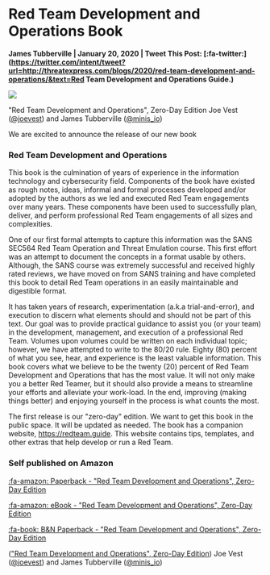# Red Team Development and Operations Book

**James Tubberville | January 20, 2020 | Tweet This Post: [:fa-twitter:](https://twitter.com/intent/tweet?url=http://threatexpress.com/blogs/2020/red-team-development-and-operations/&text=Red Team Development and Operations Guide.)**

![][1]

"Red Team Development and Operations", Zero-Day Edition
Joe Vest ([@joevest][2]) and James Tubberville ([@minis_io][3])

We are excited to announce the release of our new book 

### Red Team Development and Operations

This book is the culmination of years of experience in the information technology and cybersecurity field. Components of the book have existed as rough notes, ideas, informal and formal processes developed and/or adopted by the authors as we led and executed Red Team engagements over many years. These components have been used to successfully plan, deliver, and perform professional Red Team engagements of all sizes and complexities. 

One of our first formal attempts to capture this information was the SANS SEC564 Red Team Operation and Threat Emulation course. This first effort was an attempt to document the concepts in a format usable by others. Although, the SANS course was extremely successful and received highly rated reviews, we have moved on from SANS training and have completed this book to detail Red Team operations in an easily maintainable and digestible format.

It has taken years of research, experimentation (a.k.a trial-and-error), and
execution to discern what elements should and should not be part of this
text. Our goal was to provide practical guidance to assist you (or your
team) in the development, management, and execution of a professional
Red Team. Volumes upon volumes could be written on each individual
topic; however, we have attempted to write to the 80/20 rule. Eighty (80)
percent of what you see, hear, and experience is the least valuable
information. This book covers what we believe to be the twenty (20)
percent of Red Team Development and Operations that has the most
value. It will not only make you a better Red Teamer, but it should also
provide a means to streamline your efforts and alleviate your work-load.
In the end, improving (making things better) and enjoying yourself in the
process is what counts the most. 

The first release is our "zero-day" edition. We want to get this book in the public space. It will be updated as needed. The book has a companion website, https://redteam.guide. This website contains tips, templates, and other extras that help develop or run a Red Team.

### Self published on Amazon

[:fa-amazon: Paperback - "Red Team Development and Operations", Zero-Day Edition](https://www.amazon.com/dp/B083XVG633/ref=sr_1_2?keywords=red+team+development)

[:fa-amazon: eBook - "Red Team Development and Operations", Zero-Day Edition](https://www.amazon.com/dp/B0842BMMCC/ref=sr_1_1?keywords=Red+Team+Development+and+Operations)

[:fa-book: B&N Paperback - "Red Team Development and Operations", Zero-Day Edition](https://www.barnesandnoble.com/w/red-team-development-and-operations-james-tubberville/1136264411?ean=9798601431828)

(["Red Team Development and Operations", Zero-Day Edition][4])
Joe Vest ([@joevest][2]) and James Tubberville ([@minis_io][3])

[1]: /img/book_cover_3d.png
[2]: https://www.twitter.com/joevest
[3]: https://www.twitter.com/minis_io
[4]: https://www.amazon.com/dp/B083XVG633/ref=sr_1_2?keywords=red+team+development

